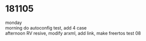 # 181105

monday  
morning do autoconfig test, add 4 case  
afternoon RV resive, modify arxml, add link, make freertos test 08  
